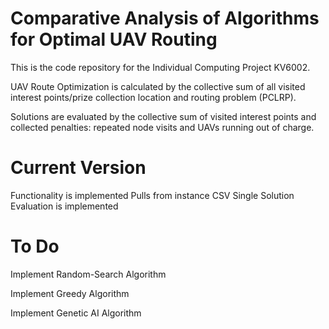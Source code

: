 # Comparative Analysis of Algorithms for Optimal UAV Routing

This is the code repository for the Individual Computing Project KV6002.

UAV Route Optimization is calculated by the collective sum of all visited interest points/prize collection location and routing problem (PCLRP).

Solutions are evaluated by the collective sum of visited interest points and collected penalties: repeated node visits and UAVs running out of charge.

# Current Version

Functionality is implemented
Pulls from instance CSV
Single Solution Evaluation is implemented

# To Do

Implement Random-Search Algorithm

Implement Greedy Algorithm

Implement Genetic AI Algorithm

